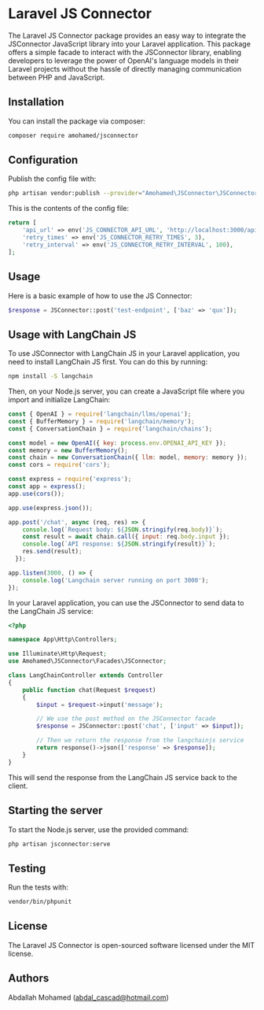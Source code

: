 # Laravel JS Connector

The Laravel JS Connector package provides an easy way to integrate the JSConnector JavaScript library into your Laravel application. This package offers a simple facade to interact with the JSConnector library, enabling developers to leverage the power of OpenAI's language models in their Laravel projects without the hassle of directly managing communication between PHP and JavaScript.

## Installation

You can install the package via composer:

```bash
composer require amohamed/jsconnector
```

## Configuration

Publish the config file with:

```bash
php artisan vendor:publish --provider="Amohamed\JSConnector\JSConnectorServiceProvider" --tag="config"
```

This is the contents of the config file:

```php
return [
    'api_url' => env('JS_CONNECTOR_API_URL', 'http://localhost:3000/api'),
    'retry_times' => env('JS_CONNECTOR_RETRY_TIMES', 3),
    'retry_interval' => env('JS_CONNECTOR_RETRY_INTERVAL', 100),
];
```

## Usage

Here is a basic example of how to use the JS Connector:

```php
$response = JSConnector::post('test-endpoint', ['baz' => 'qux']);
```

## Usage with LangChain JS

To use JSConnector with LangChain JS in your Laravel application, you need to install LangChain JS first. You can do this by running:

```bash
npm install -S langchain
```

Then, on your Node.js server, you can create a JavaScript file where you import and initialize LangChain:

```javascript
const { OpenAI } = require('langchain/llms/openai');
const { BufferMemory } = require('langchain/memory');
const { ConversationChain } = require('langchain/chains');

const model = new OpenAI({ key: process.env.OPENAI_API_KEY });
const memory = new BufferMemory();
const chain = new ConversationChain({ llm: model, memory: memory });
const cors = require('cors');

const express = require('express');
const app = express();
app.use(cors());

app.use(express.json());

app.post('/chat', async (req, res) => {
    console.log(`Request body: ${JSON.stringify(req.body)}`);
    const result = await chain.call({ input: req.body.input });
    console.log(`API response: ${JSON.stringify(result)}`);
    res.send(result);
  });

app.listen(3000, () => {
    console.log('Langchain server running on port 3000');
});
```

In your Laravel application, you can use the JSConnector to send data to the LangChain JS service:

```php
<?php

namespace App\Http\Controllers;

use Illuminate\Http\Request;
use Amohamed\JSConnector\Facades\JSConnector;

class LangChainController extends Controller
{
    public function chat(Request $request)
    {
        $input = $request->input('message');

        // We use the post method on the JSConnector facade
        $response = JSConnector::post('chat', ['input' => $input]);

        // Then we return the response from the langchainjs service
        return response()->json(['response' => $response]);
    }
}
```

This will send the response from the LangChain JS service back to the client.

## Starting the server

To start the Node.js server, use the provided command:

```bash
php artisan jsconnector:serve
```

## Testing

Run the tests with:

```bash
vendor/bin/phpunit
```

## License

The Laravel JS Connector is open-sourced software licensed under the MIT license.

## Authors

Abdallah Mohamed (<abdal_cascad@hotmail.com>)